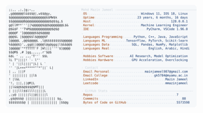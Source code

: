 <picture>
  <source srcset="https://raw.githubusercontent.com/mmazinjameel/mmazinjameel/main/dark_mode.svg?v=1747808140" media="(prefers-color-scheme: dark)">
  <img src="https://raw.githubusercontent.com/mmazinjameel/mmazinjameel/main/light_mode.svg?v=1747808140">
</picture>
